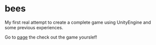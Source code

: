 # bees

My first real attempt to create a complete game using UnityEngine and some previous experiences.

Go to [page](https://vlntnnmlv.github.io/bees/) the check out the game yourslef!
